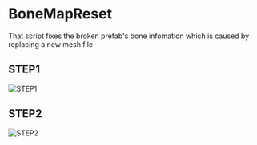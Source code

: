# BoneMapReset
That script fixes the broken prefab's bone infomation which is caused by replacing a new mesh file


## STEP1
![STEP1](https://cdn-ak.f.st-hatena.com/images/fotolife/C/Cyario/20160831/20160831164530.png)

## STEP2
![STEP2](https://cdn-ak.f.st-hatena.com/images/fotolife/C/Cyario/20160831/20160831164534.png)
